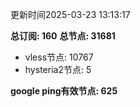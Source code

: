 更新时间2025-03-23 13:13:17

**总订阅: 160**
**总节点: 31681**
- vless节点: 10767
- hysteria2节点: 5

**google ping有效节点: 625**
